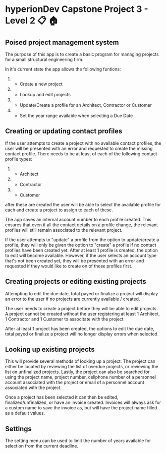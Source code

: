 # hyperionDev Capstone Project 3 - Level 2 :clipboard: :house:

## Poised project management system

The purpose of this app is to create a basic program for managing projects for a small structural engineering firm.

In it's current state the app allows the following funtions:

1) - Create a new project
2) - Lookup and edit projects
3) - Update/Create a profile for an Architect, Contractor or Customer
4) - Set the year range available when selecting a Due Date


## Creating or updating contact profiles

If the user attempts to create a project with no available contact profiles, the user will be presented with an error and requested to create the missing contact profile.
There needs to be at least of each of the following contact profile types:
1) - Architect
2) - Contractor
3) - Customer

after these are created the user will be able to select the available profile for each and create a project to assign to each of these.

The app saves an internal account number to each profile created. This ensures that even if all the contact details on a profile change, the relevant profiles will still remain associated to the relevant project.

If the user attempts to "update" a profile from the option to update/create a profile, they will only be given the option to "create" a profile if no contact profiles have been created yet.
After at least 1 profile is created, the option to edit will become available. 
However, if the user selects an account type that's not been created yet, they will be presented with an error and requested if they would like to create on of those profiles first.

## Creating projects or editing existing projects
Attempting to edit the due date, total payed or finalize a project will display an error to the user if no projects are currently available / created.

The user needs to create a project before they will be able to edit projects.
A project cannot be created without the user registering at least 1 Architect, 1 Contractor and 1 Customer to associtate with the project 

After at least 1 project has been created, the options to edit the due date, total payed or finalize a project will no longer display errors when selected.


## Looking up existing projects
This will provide several methods of looking up a project.
The project can either be located by reviewing the list of overdue projects, or reviewing the list on unfinalized projects.
Lastly, the project can also be searched for using the project name, project number, cellphone number of a personnel account associated with the project or email of a personnel account associated with the project.

Once a project has been selected it can then be edited, finalized/unfinalized, or have an invoice created.
Invoices will always ask for a custom name to save the invoice as, but will have the project name filled as a default values.

## Settings
The setting menu can be used to limit the number of years available for selection from the current deadline.

